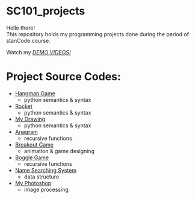 # SC101_projects
Hello there!\
This repository holds my programming projects done during the period of stanCode course.

Watch my *[DEMO VIDEOS!](https://drive.google.com/drive/folders/1Gi3bn9qPW_gR0ISyGzVPLd5Bztdvd7rF?fbclid=IwAR36BW3v_bHn-Idsh-0_ROSWLwrXOzoervZId25OOzH2LX4b6FCGDfULdDg)*

# Project Source Codes:
* [Hangman Game](https://github.com/lindcrj/stanCode_projects/blob/efad7853c7a513f29154480b05a80bc9c53700a8/stanCode_projects/hang_man/hangman.py)
  * python semantics & syntax
* [Rocket](https://github.com/lindcrj/stanCode_projects/blob/efad7853c7a513f29154480b05a80bc9c53700a8/stanCode_projects/hang_man/rocket.py)
  * python semantics & syntax
* [My Drawing](https://github.com/lindcrj/stanCode_projects/blob/efad7853c7a513f29154480b05a80bc9c53700a8/stanCode_projects/my_drawing/my_drawing.py)
   * python semantics & syntax
* [Anagram](https://github.com/lindcrj/stanCode_projects/blob/efad7853c7a513f29154480b05a80bc9c53700a8/stanCode_projects/anagram/anagram_3.py)
  * recursive functions
* [Breakout Game](https://github.com/lindcrj/stanCode_projects/blob/efad7853c7a513f29154480b05a80bc9c53700a8/stanCode_projects/breakout_game/breakout.py)
  * animation & game designing
* [Boggle Game](https://github.com/lindcrj/stanCode_projects/blob/efad7853c7a513f29154480b05a80bc9c53700a8/stanCode_projects/boggle_game/boggle.py)
  * recursive functions
* [Name Searching System](https://github.com/lindcrj/stanCode_projects/blob/efad7853c7a513f29154480b05a80bc9c53700a8/stanCode_projects/name_searching_system/babygraphics.py)
  * data structure
* [My Photoshop](https://github.com/lindcrj/stanCode_projects/blob/efad7853c7a513f29154480b05a80bc9c53700a8/stanCode_projects/my_photoshop/stanCodoshop.py)
  * image processing
